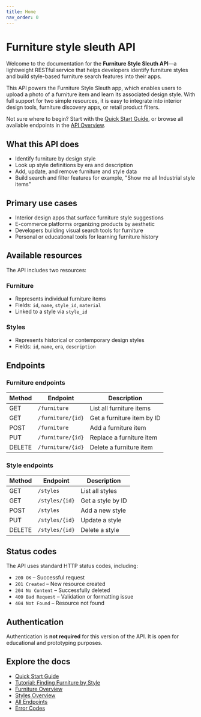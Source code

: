 ```yaml
---
title: Home
nav_order: 0
---
```




# Furniture style sleuth API

Welcome to the documentation for the **Furniture Style Sleuth API**—a lightweight RESTful service that helps developers identify furniture styles and build style-based furniture search features into their apps.

This API powers the Furniture Style Sleuth app, which enables users to upload a photo of a furniture item and learn its associated design style. With full support for two simple resources, it is easy to integrate into interior design tools, furniture discovery apps, or retail product filters.

Not sure where to begin? Start with the [Quick Start Guide](quickstart.md), or browse all available endpoints in the [API Overview](topic-list.md).


## What this API does

- Identify furniture by design style
- Look up style definitions by era and description
- Add, update, and remove furniture and style data
- Build search and filter features for example, "Show me all Industrial style items"

## Primary use cases

- Interior design apps that surface furniture style suggestions
- E-commerce platforms organizing products by aesthetic
- Developers building visual search tools for furniture
- Personal or educational tools for learning furniture history


## Available resources

The API includes two resources:

### Furniture
- Represents individual furniture items
- Fields: `id`, `name`, `style_id`, `material`
- Linked to a style via `style_id`

### Styles
- Represents historical or contemporary design styles
- Fields: `id`, `name`, `era`, `description`

## Endpoints

### Furniture endpoints

| Method | Endpoint            | Description                |
|--------|---------------------|----------------------------|
| GET    | `/furniture`        | List all furniture items   |
| GET    | `/furniture/{id}`   | Get a furniture item by ID |
| POST   | `/furniture`        | Add a furniture item       |
| PUT    | `/furniture/{id}`   | Replace a furniture item   |
| DELETE | `/furniture/{id}`   | Delete a furniture item    |

### Style endpoints

| Method | Endpoint          | Description              |
|--------|-------------------|--------------------------|
| GET    | `/styles`         | List all styles          |
| GET    | `/styles/{id}`    | Get a style by ID        |
| POST   | `/styles`         | Add a new style          |
| PUT    | `/styles/{id}`    | Update a style           |
| DELETE | `/styles/{id}`    | Delete a style           |

## Status codes

The API uses standard HTTP status codes, including:

- `200 OK` – Successful request
- `201 Created` – New resource created
- `204 No Content` – Successfully deleted
- `400 Bad Request` – Validation or formatting issue
- `404 Not Found` – Resource not found


## Authentication

Authentication is **not required** for this version of the API. It is open for educational and prototyping purposes.

## Explore the docs

- [Quick Start Guide](quickstart.md)
- [Tutorial: Finding Furniture by Style](tutorials/tutorial-find-furniture-by-style.md)
- [Furniture Overview](reference/furniture.md)
- [Styles Overview](reference/styles.md)
- [All Endpoints](topic-list.md)
- [Error Codes](errors.md)